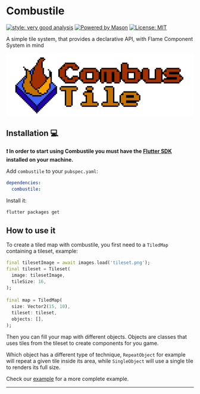 # Combustile

[![style: very good analysis][very_good_analysis_badge]][very_good_analysis_link]
[![Powered by Mason](https://img.shields.io/endpoint?url=https%3A%2F%2Ftinyurl.com%2Fmason-badge)](https://github.com/felangel/mason)
[![License: MIT][license_badge]][license_link]

A simple tile system, that provides a declarative API, with Flame Component System in mind

![](./media/pixel-logo.png)

## Installation 💻

**❗ In order to start using Combustile you must have the [Flutter SDK][flutter_install_link] installed on your machine.**

Add `combustile` to your `pubspec.yaml`:

```yaml
dependencies:
  combustile:
```

Install it:

```sh
flutter packages get
```

## How to use it

To create a tiled map with combustile, you first need to a `TiledMap` containing a tileset, example:

```dart
final tilesetImage = await images.load('tileset.png');
final tileset = Tileset(
  image: tilesetImage,
  tileSize: 16,
);

final map = TiledMap(
  size: Vector2(15, 10),
  tileset: tileset,
  objects: [],
);
```

Then you can fill your map with different objects. Objects are classes that uses tiles from the tileset
to create components for you game.

Which object has a different type of technique, `RepeatObject` for example will repeat a given tile inside
its area, while `SingleObject` will use a single tile to renders its full size.

Check our [example](./packages/combustile/example) for a more complete example.

---

[flutter_install_link]: https://docs.flutter.dev/get-started/install
[github_actions_link]: https://docs.github.com/en/actions/learn-github-actions
[license_badge]: https://img.shields.io/badge/license-MIT-blue.svg
[license_link]: https://opensource.org/licenses/MIT
[logo_black]: https://raw.githubusercontent.com/VGVentures/very_good_brand/main/styles/README/vgv_logo_black.png#gh-light-mode-only
[logo_white]: https://raw.githubusercontent.com/VGVentures/very_good_brand/main/styles/README/vgv_logo_white.png#gh-dark-mode-only
[mason_link]: https://github.com/felangel/mason
[very_good_analysis_badge]: https://img.shields.io/badge/style-very_good_analysis-B22C89.svg
[very_good_analysis_link]: https://pub.dev/packages/very_good_analysis
[very_good_cli_link]: https://pub.dev/packages/very_good_cli
[very_good_coverage_link]: https://github.com/marketplace/actions/very-good-coverage
[very_good_ventures_link]: https://verygood.ventures
[very_good_ventures_link_light]: https://verygood.ventures#gh-light-mode-only
[very_good_ventures_link_dark]: https://verygood.ventures#gh-dark-mode-only
[very_good_workflows_link]: https://github.com/VeryGoodOpenSource/very_good_workflows
